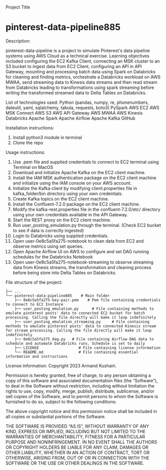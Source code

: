 Project Title

# pinterest-data-pipeline885

Description:

pinterest-data-pipeline is a project to simulate Pinterest's data pipeline systems using AWS Cloud as a technical exercise. Learning objectives included configuring the EC2 Kafka Client, connecting an MSK cluster to an S3 bucket to ingest data from EC2 Client, configuring an API in API Gateway, mounting and processing batch data using Spark on Databricks for cleaning and finding metrics, orchestrate a Databricks workload on AWS MWAA, send streaming data to Kinesis data streams and then read stream from Databricks leading to transformations using spark streaming before writing the transformed streamed data to Delta Tables on Databricks.


List of technologies used:
    Python (pandas, numpy, re, phonenumbers, dateutil, yaml, sqlalchemy, tabula, requests, boto3)
    PySpark
    AWS EC2
    AWS MSK Connect
    AWS S3
    AWS API Gateway
    AWS MWAA
    AWS Kinesis
    Databricks
    Apache Spark
    Apache Airflow
    Apache Kafka
    GitHub

Installation instructions:

1) Install python3 module in terminal
2) Clone the repo


Usage instructions:

1) Use .pem file and supplied credentials to connect to EC2 terminal using Terminal on MacOS
2) Download and initialize Apache Kafka on the EC2 client machine.
3) Install the IAM MSK authentication package on the EC2 client machine and initialize using the IAM console on your AWS account.
4) Initialize the Kafka client by modifying client.properties file in kafka_folder/bin directory using your own credentials.
5) Create Kafka topics on the EC2 client machine.
6) Install the Confluent-7.2.0 package on the EC2 client machine.
7) Modify the kafka-rest.properties file in the confluent-7.2.0/etc/ directory using your own credentials available in the API Gateway.
8) Start the REST proxy on the EC2 client machine.
9) Run user_posting_emulation.py through the terminal. (Check EC2 bucket to see if data is correctly ingested)
10) Login to Databricks using supplied credentials.
11) Open user-0e8c5a5fa275-notebook to clean data from EC2 and observe metrics using set queries.
12) Open Apache Airflow UI on AWS to configure and set DAG running schedules for the Databricks Notebook
13) Open user-0e8c5a5fa275-notebook-streaming to observe streaming data from Kinesis streams, the transformation and cleaning process before being store into Delta Tables on Databricks.



File structure of the project:


    ├── ...
    └── pinterest-data-pipeline885    # Main folder
        ├── 0e8c5a5fa275-key-pair.pem    # Pem file containing credentials to connect to EC2 Instance
        ├── user_posting_emulation.py      # File containing methods to emulate pinterest posts' data to connected EC2 bucket for batch processing. Calling the file directly will make it loop indefinitely
        ├── user_posting_emulation_streaming.py     # File containing methods to emulate pinterest posts' data to connected Kinesis stream for stream processing. Calling the file directly will make it loop indefinitely
        ├── 0e8c5a5fa275_dag.py   # File containing Airflow DAG data to schedule and automate Databricks runs. Schedule is set to daily     
        ├── LICENSE                  # File containing license information  
        └── README.md                # File containing essential information and instructions




License information:
Copyright 2023 Armand Kushairi.

Permission is hereby granted, free of charge, to any person obtaining a copy of this software and associated documentation files (the “Software”), to deal in the Software without restriction, including without limitation the rights to use, copy, modify, merge, publish, distribute, sublicense, and/or sell copies of the Software, and to permit persons to whom the Software is furnished to do so, subject to the following conditions:

The above copyright notice and this permission notice shall be included in all copies or substantial portions of the Software.

THE SOFTWARE IS PROVIDED “AS IS”, WITHOUT WARRANTY OF ANY KIND, EXPRESS OR IMPLIED, INCLUDING BUT NOT LIMITED TO THE WARRANTIES OF MERCHANTABILITY, FITNESS FOR A PARTICULAR PURPOSE AND NONINFRINGEMENT. IN NO EVENT SHALL THE AUTHORS OR COPYRIGHT HOLDERS BE LIABLE FOR ANY CLAIM, DAMAGES OR OTHER LIABILITY, WHETHER IN AN ACTION OF CONTRACT, TORT OR OTHERWISE, ARISING FROM, OUT OF OR IN CONNECTION WITH THE SOFTWARE OR THE USE OR OTHER DEALINGS IN THE SOFTWARE.